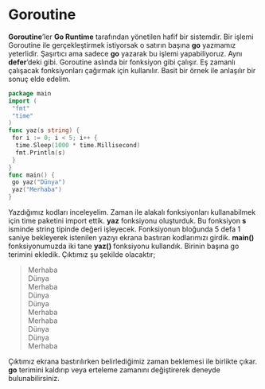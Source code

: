 # Goroutine

**Goroutine**’ler **Go Runtime** tarafından yönetilen hafif bir sistemdir. Bir işlemi Goroutine ile gerçekleştirmek istiyorsak o satırın başına **go** yazmamız yeterlidir. Şaşırtıcı ama sadece **go** yazarak bu işlemi yapabiliyoruz. Aynı **defer**’deki gibi. Goroutine aslında bir fonksiyon gibi çalışır. Eş zamanlı çalışacak fonksiyonları çağırmak için kullanılır. Basit bir örnek ile anlaşılır bir sonuç elde edelim.

```go
package main
import (
 "fmt"
 "time"
)
func yaz(s string) {
 for i := 0; i < 5; i++ {
  time.Sleep(1000 * time.Millisecond)
  fmt.Println(s)
 }
}
func main() {
 go yaz("Dünya")
 yaz("Merhaba")
}
```

Yazdığımız kodları inceleyelim. Zaman ile alakalı fonksiyonları kullanabilmek için time paketini import ettik. **yaz** fonksiyonu oluşturduk. Bu fonksiyon **s** isminde string tipinde değeri işleyecek. Fonksiyonun bloğunda 5 defa 1 saniye bekleyerek istenilen yazıyı ekrana bastıran kodlarımızı girdik. **main\(\)** fonksiyonumuzda iki tane **yaz\(\)** fonksiyonu kullandık. Birinin başına go terimini ekledik. Çıktımız şu şekilde olacaktır;

> Merhaba  
> Dünya  
> Merhaba  
> Dünya  
> Dünya  
> Merhaba  
> Merhaba  
> Dünya  
> Dünya  
> Merhaba

Çıktımız ekrana bastırılırken belirlediğimiz zaman beklemesi ile birlikte çıkar. **go** terimini kaldırıp veya erteleme zamanını değiştirerek deneyde bulunabilirsiniz.

